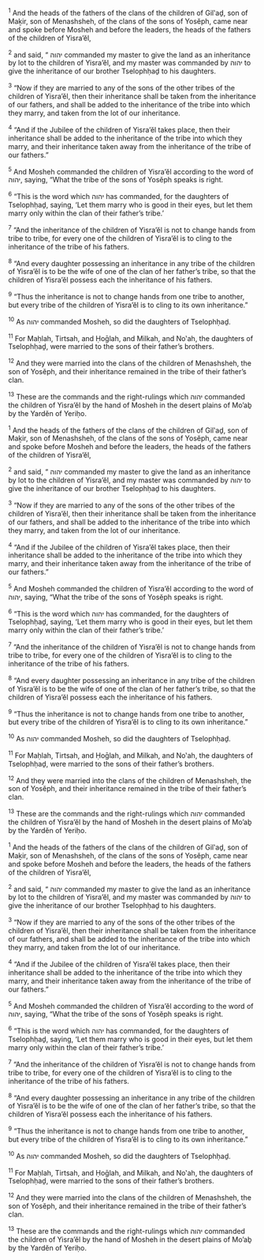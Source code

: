 <sup>1</sup> And the heads of the fathers of the clans of the children of Gil‛aḏ, son of Maḵir, son of Menashsheh, of the clans of the sons of Yosĕph, came near and spoke before Mosheh and before the leaders, the heads of the fathers of the children of Yisra’ĕl,

<sup>2</sup> and said, “ יהוה commanded my master to give the land as an inheritance by lot to the children of Yisra’ĕl, and my master was commanded by יהוה to give the inheritance of our brother Tselophḥaḏ to his daughters.

<sup>3</sup> “Now if they are married to any of the sons of the other tribes of the children of Yisra’ĕl, then their inheritance shall be taken from the inheritance of our fathers, and shall be added to the inheritance of the tribe into which they marry, and taken from the lot of our inheritance.

<sup>4</sup> “And if the Jubilee of the children of Yisra’ĕl takes place, then their inheritance shall be added to the inheritance of the tribe into which they marry, and their inheritance taken away from the inheritance of the tribe of our fathers.”

<sup>5</sup> And Mosheh commanded the children of Yisra’ĕl according to the word of יהוה, saying, “What the tribe of the sons of Yosĕph speaks is right.

<sup>6</sup> “This is the word which יהוה has commanded, for the daughters of Tselophḥaḏ, saying, ‘Let them marry who is good in their eyes, but let them marry only within the clan of their father’s tribe.’

<sup>7</sup> “And the inheritance of the children of Yisra’ĕl is not to change hands from tribe to tribe, for every one of the children of Yisra’ĕl is to cling to the inheritance of the tribe of his fathers.

<sup>8</sup> “And every daughter possessing an inheritance in any tribe of the children of Yisra’ĕl is to be the wife of one of the clan of her father’s tribe, so that the children of Yisra’ĕl possess each the inheritance of his fathers.

<sup>9</sup> “Thus the inheritance is not to change hands from one tribe to another, but every tribe of the children of Yisra’ĕl is to cling to its own inheritance.”

<sup>10</sup> As יהוה commanded Mosheh, so did the daughters of Tselophḥaḏ.

<sup>11</sup> For Maḥlah, Tirtsah, and Ḥoḡlah, and Milkah, and No‛ah, the daughters of Tselophḥaḏ, were married to the sons of their father’s brothers.

<sup>12</sup> And they were married into the clans of the children of Menashsheh, the son of Yosĕph, and their inheritance remained in the tribe of their father’s clan.

<sup>13</sup> These are the commands and the right-rulings which יהוה commanded the children of Yisra’ĕl by the hand of Mosheh in the desert plains of Mo’aḇ by the Yardĕn of Yeriḥo.

<sup>1</sup> And the heads of the fathers of the clans of the children of Gil‛aḏ, son of Maḵir, son of Menashsheh, of the clans of the sons of Yosĕph, came near and spoke before Mosheh and before the leaders, the heads of the fathers of the children of Yisra’ĕl,

<sup>2</sup> and said, “ יהוה commanded my master to give the land as an inheritance by lot to the children of Yisra’ĕl, and my master was commanded by יהוה to give the inheritance of our brother Tselophḥaḏ to his daughters.

<sup>3</sup> “Now if they are married to any of the sons of the other tribes of the children of Yisra’ĕl, then their inheritance shall be taken from the inheritance of our fathers, and shall be added to the inheritance of the tribe into which they marry, and taken from the lot of our inheritance.

<sup>4</sup> “And if the Jubilee of the children of Yisra’ĕl takes place, then their inheritance shall be added to the inheritance of the tribe into which they marry, and their inheritance taken away from the inheritance of the tribe of our fathers.”

<sup>5</sup> And Mosheh commanded the children of Yisra’ĕl according to the word of יהוה, saying, “What the tribe of the sons of Yosĕph speaks is right.

<sup>6</sup> “This is the word which יהוה has commanded, for the daughters of Tselophḥaḏ, saying, ‘Let them marry who is good in their eyes, but let them marry only within the clan of their father’s tribe.’

<sup>7</sup> “And the inheritance of the children of Yisra’ĕl is not to change hands from tribe to tribe, for every one of the children of Yisra’ĕl is to cling to the inheritance of the tribe of his fathers.

<sup>8</sup> “And every daughter possessing an inheritance in any tribe of the children of Yisra’ĕl is to be the wife of one of the clan of her father’s tribe, so that the children of Yisra’ĕl possess each the inheritance of his fathers.

<sup>9</sup> “Thus the inheritance is not to change hands from one tribe to another, but every tribe of the children of Yisra’ĕl is to cling to its own inheritance.”

<sup>10</sup> As יהוה commanded Mosheh, so did the daughters of Tselophḥaḏ.

<sup>11</sup> For Maḥlah, Tirtsah, and Ḥoḡlah, and Milkah, and No‛ah, the daughters of Tselophḥaḏ, were married to the sons of their father’s brothers.

<sup>12</sup> And they were married into the clans of the children of Menashsheh, the son of Yosĕph, and their inheritance remained in the tribe of their father’s clan.

<sup>13</sup> These are the commands and the right-rulings which יהוה commanded the children of Yisra’ĕl by the hand of Mosheh in the desert plains of Mo’aḇ by the Yardĕn of Yeriḥo.

<sup>1</sup> And the heads of the fathers of the clans of the children of Gil‛aḏ, son of Maḵir, son of Menashsheh, of the clans of the sons of Yosĕph, came near and spoke before Mosheh and before the leaders, the heads of the fathers of the children of Yisra’ĕl,

<sup>2</sup> and said, “ יהוה commanded my master to give the land as an inheritance by lot to the children of Yisra’ĕl, and my master was commanded by יהוה to give the inheritance of our brother Tselophḥaḏ to his daughters.

<sup>3</sup> “Now if they are married to any of the sons of the other tribes of the children of Yisra’ĕl, then their inheritance shall be taken from the inheritance of our fathers, and shall be added to the inheritance of the tribe into which they marry, and taken from the lot of our inheritance.

<sup>4</sup> “And if the Jubilee of the children of Yisra’ĕl takes place, then their inheritance shall be added to the inheritance of the tribe into which they marry, and their inheritance taken away from the inheritance of the tribe of our fathers.”

<sup>5</sup> And Mosheh commanded the children of Yisra’ĕl according to the word of יהוה, saying, “What the tribe of the sons of Yosĕph speaks is right.

<sup>6</sup> “This is the word which יהוה has commanded, for the daughters of Tselophḥaḏ, saying, ‘Let them marry who is good in their eyes, but let them marry only within the clan of their father’s tribe.’

<sup>7</sup> “And the inheritance of the children of Yisra’ĕl is not to change hands from tribe to tribe, for every one of the children of Yisra’ĕl is to cling to the inheritance of the tribe of his fathers.

<sup>8</sup> “And every daughter possessing an inheritance in any tribe of the children of Yisra’ĕl is to be the wife of one of the clan of her father’s tribe, so that the children of Yisra’ĕl possess each the inheritance of his fathers.

<sup>9</sup> “Thus the inheritance is not to change hands from one tribe to another, but every tribe of the children of Yisra’ĕl is to cling to its own inheritance.”

<sup>10</sup> As יהוה commanded Mosheh, so did the daughters of Tselophḥaḏ.

<sup>11</sup> For Maḥlah, Tirtsah, and Ḥoḡlah, and Milkah, and No‛ah, the daughters of Tselophḥaḏ, were married to the sons of their father’s brothers.

<sup>12</sup> And they were married into the clans of the children of Menashsheh, the son of Yosĕph, and their inheritance remained in the tribe of their father’s clan.

<sup>13</sup> These are the commands and the right-rulings which יהוה commanded the children of Yisra’ĕl by the hand of Mosheh in the desert plains of Mo’aḇ by the Yardĕn of Yeriḥo.

